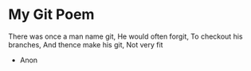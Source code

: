 # My Git Poem

There was once a man name git,
He would often forgit,
To checkout his branches,
And thence make his git,
Not very fit

- Anon
